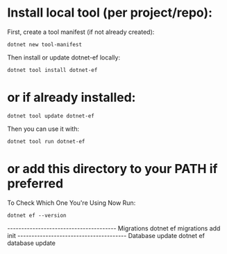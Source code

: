 # Install local tool (per project/repo):
First, create a tool manifest (if not already created):
```
dotnet new tool-manifest
```
Then install or update dotnet-ef locally:
```
dotnet tool install dotnet-ef
```
# or if already installed:
```
dotnet tool update dotnet-ef
```
Then you can use it with:
```
dotnet tool run dotnet-ef
```
# or add this directory to your PATH if preferred
To Check Which One You're Using Now
Run:
```
dotnet ef --version
```
--------------------------------------- Migrations
dotnet ef migrations add init
--------------------------------------- Database update
dotnet ef database update